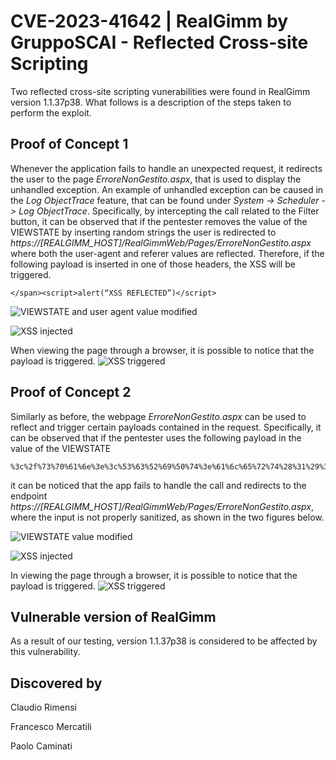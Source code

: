 # CVE-2023-41642 | RealGimm by GruppoSCAI - Reflected Cross-site Scripting
Two reflected cross-site scripting vunerabilities were found in RealGimm version 1.1.37p38. What follows is a description of the steps taken to perform the exploit.

## Proof of Concept 1
Whenever the application fails to handle an unexpected request, it redirects the user to the page *ErroreNonGestito.aspx*, that is used to display the unhandled exception.
An example of unhandled exception can be caused in the *Log ObjectTrace* feature, that can be found under *System -> Scheduler -> Log ObjectTrace*.
Specifically, by intercepting the call related to the Filter button, it can be observed that if the pentester removes the value of the VIEWSTATE by inserting random strings the user is redirected to *https://[REALGIMM_HOST]/RealGimmWeb/Pages/ErroreNonGestito.aspx*
where both the user-agent and referer values are reflected. Therefore, if the following payload is inserted in one of those headers, the XSS will be triggered.
```
</span><script>alert(“XSS REFLECTED”)</script>
```

![VIEWSTATE and user agent value modified](https://github.com/CapgeminiCisRedTeam/Disclosure/assets/132057950/6fddcd91-ab34-4f40-a87d-a1afdbdfb869)

![XSS injected](https://github.com/CapgeminiCisRedTeam/Disclosure/assets/132057950/bf813c9c-e45a-4a30-b9a0-9b519e35b051)

When viewing the page through a browser, it is possible to notice that the payload is triggered.
![XSS triggered](https://github.com/CapgeminiCisRedTeam/Disclosure/assets/132057950/a7b19ea7-3a03-4ceb-ba50-e36d9a942f1b)

## Proof of Concept 2
Similarly as before, the webpage *ErroreNonGestito.aspx* can be used to reflect and trigger certain payloads contained in the request.
Specifically, it can be observed that if the pentester uses the following payload in the value of the VIEWSTATE 
```
%3c%2f%73%70%61%6e%3e%3c%53%63%52%69%50%74%3e%61%6c%65%72%74%28%31%29%3c%2f%53%63%52%69%50%74%3e
```
it can be noticed that the app fails to handle the call and redirects to the endpoint *https://[REALGIMM_HOST]/RealGimmWeb/Pages/ErroreNonGestito.aspx*, where the input is not properly sanitized, as shown in the two figures below.

![VIEWSTATE value modified](https://github.com/CapgeminiCisRedTeam/Disclosure/assets/132057950/21a6f96f-a291-4bc3-9b8b-e42f04410dbc)

![XSS injected](https://github.com/CapgeminiCisRedTeam/Disclosure/assets/132057950/c178a328-502e-456c-8367-fcabccac2e4b)

In viewing the page through a browser, it is possible to notice that the payload is triggered.
![XSS triggered](https://github.com/CapgeminiCisRedTeam/Disclosure/assets/132057950/19abb5dc-92e2-4be2-8879-50b6d07a4c10)



## Vulnerable version of RealGimm

As a result of our testing, version 1.1.37p38 is considered to be affected by this vulnerability. 


## Discovered by

Claudio Rimensi

Francesco Mercatili

Paolo Caminati

